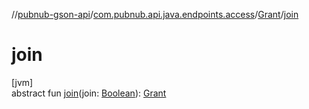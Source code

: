 //[pubnub-gson-api](../../../index.md)/[com.pubnub.api.java.endpoints.access](../index.md)/[Grant](index.md)/[join](join.md)

# join

[jvm]\
abstract fun [join](join.md)(join: [Boolean](https://kotlinlang.org/api/latest/jvm/stdlib/kotlin/-boolean/index.html)): [Grant](index.md)
